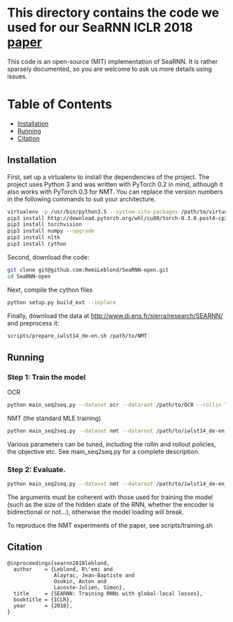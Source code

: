 # This directory contains the code we used for our SeaRNN ICLR 2018 [paper](https://openreview.net/forum?id=HkUR_y-RZ)

This code is an open-source (MIT) implementation of SeaRNN. It is rather sparsely documented, so you are welcome to ask us more details using issues.


Table of Contents
=================

  * [Installation](#installation)
  * [Running](#running)
  * [Citation](#citation)

## Installation
First, set up a virtualenv to install the dependencies of the project.
The project uses Python 3 and was written with PyTorch 0.2 in mind, although it also works with PyTorch 0.3 for NMT.
You can replace the version numbers in the following commands to suit your architecture.

```bash
virtualenv -p /usr/bin/python3.5 --system-site-packages /path/to/virtualenv
pip3 install http://download.pytorch.org/whl/cu80/torch-0.3.0.post4-cp35-cp35m-linux_x86_64.whl
pip3 install torchvision
pip3 install numpy --upgrade
pip3 install nltk
pip3 install cython
```

Second, download the code:
```bash
git clone git@github.com:RemiLeblond/SeaRNN-open.git
cd SeaRNN-open
```

Next, compile the cython files

```bash
python setup.py build_ext --inplace
```

Finally, download the data at http://www.di.ens.fr/sierra/research/SEARNN/ and preprocess it:

```bash
scripts/prepare_iwlst14_de-en.sh /path/to/NMT
```

## Running

### Step 1: Train the model
OCR
```bash
python main_seq2seq.py --dataset ocr --dataroot /path/to/OCR --rollin learned --rollout mixed --objective target-learning --log_path /path/to/save
```

NMT (the standard MLE training)
```bash
python main_seq2seq.py --dataset nmt --dataroot /path/to/iwlst14_de-en_train_dev.train.pt --rollin gt --objective mle --log_path /path/to/save
```

Various parameters can be tuned, including the rollin and rollout policies, the objective etc.
See main_seq2seq.py for a complete description.

### Step 2: Evaluate.

```bash
python main_seq2seq.py --dataset nmt --dataroot /path/to/iwlst14_de-en_train_test.train.pt --max_iter 0 --print_iter 1 --checkpoint_file /path/to/checkpoint_file.pth
```
The arguments must be coherent with those used for training the model (such as the size of the hidden state of the RNN, whether the encoder is bidirectional or not...), otherwise the model loading will break.

To reproduce the NMT experiments of the paper, see scripts/training.sh


## Citation

```
@inproceedings{searnn2018leblond,
  author    = {Leblond, R\'emi and
               Alayrac, Jean-Baptiste and
               Osokin, Anton and
               Lacoste-Julien, Simon},
  title     = {SEARNN: Training RNNs with global-local losses},
  booktitle = {ICLR},
  year      = {2018},
}
```
